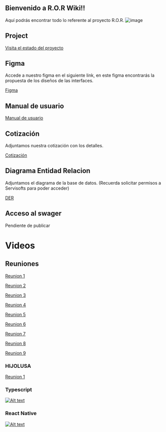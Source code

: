 ## Bienvenido a R.O.R Wiki!!

Aquí podrás encontrar todo lo referente al proyecto R.O.R.
![image](https://github.com/user-attachments/assets/0381f4ce-66b7-496e-87c9-3498c8346ba3)


## Project

[Visita el estado del proyecto](https://github.com/orgs/s-r-o-r/projects/1)

## Figma

Accede a nuestro figma en el siguiente link, en este figma encontrarás la propuesta de los diseños de las interfaces.

[Figma](https://www.figma.com/design/WMpk8x9wez5mwKhufu3FkG/ROR?node-id=15-4)

## Manual de usuario


[Manual de usuario](https://github.com/s-r-o-r/.github/wiki/Control-Tower-‐-Manual-de-uso)


## Cotización

Adjuntamos nuestra cotización con los detalles.

[Cotización](https://github.com/s-r-o-r/.github/wiki/Cotizaci%C3%B3n)

## Diagrama Entidad Relacion

Adjuntamos el diagrama de la base de datos.
(Recuerda solicitar permisos a Servisofts para poder acceder)

[DER](https://app.diagrams.net/?src=about#G1bGy05JYbWuDBxWWPwLDq9XjEWOZ9X98M#%7B%22pageId%22%3A%22_qHZvu_syIRGxw-mkULn%22%7D)

## Acceso al swager

Pendiente de publicar

# Videos

## Reuniones

[Reunion 1](https://serp.servisofts.com/drive?path=%2Fvideos%2Fror%2F2025-03-20%2010-03-08.mp4)

[Reunion 2](https://serp.servisofts.com/drive?path=%2Fvideos%2Fror%2F2025-03-28%2010-48-11.mp4)

[Reunion 3](https://serp.servisofts.com/drive?path=%2Fvideos%2Fror%2F2025-04-01%2009-03-52.mp4)

[Reunion 4](https://serp.servisofts.com/drive?path=%2Fvideos%2Fror%2F2025-04-16%2009-10-10.mp4)

[Reunion 5](https://serp.servisofts.com/drive?path=%2Fvideos%2Fror%2F2025-04-24%2009-04-19.mp4)

[Reunion 6](https://serp.servisofts.com/drive?path=%2Fvideos%2Fror%2F2025-05-06%2009-05-16.mp4)

[Reunion 7](https://serp.servisofts.com/drive?path=%2Fvideos%2Fror%2F2025-05-15%2010-04-57.mp4)

[Reunion 8](https://serp.servisofts.com/drive?path=%2Fvideos%2Fror%2F2025-05-22%2009-02-29.mp4)

[Reunion 9](https://serp.servisofts.com/drive?path=%2Fvideos%2Fror%2F2025-05-27%2009-59-52%E2%80%AFAM.mov)

### HIJOLUSA

[Reunion 1](https://serp.servisofts.com/drive?path=%2Fvideos%2Fror%2F2025-04-25%2009-02-40.mp4)

### Typescript
[![Alt text](https://img.youtube.com/vi/fUgxxhI_bvc/0.jpg)](https://www.youtube.com/watch?v=fUgxxhI_bvc)


### React Native
[![Alt text](https://img.youtube.com/vi/U23lNFm_J70/0.jpg)](https://www.youtube.com/watch?v=U23lNFm_J70)
